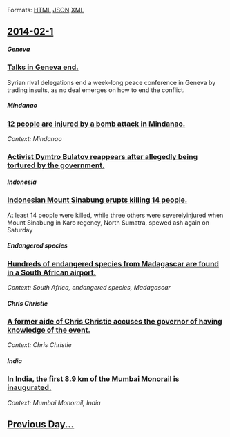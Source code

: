 
Formats: [HTML](2014/02/1/index.html)  [JSON](2014/02/1/index.json)  [XML](2014/02/1/index.xml)  

## [2014-02-1](/news/2014/02/1/index.md)

##### Geneva
### [Talks in Geneva end. ](/news/2014/02/1/talks-in-geneva-end.md)
Syrian rival delegations end a week-long peace conference in Geneva by trading insults, as no deal emerges on how to end the conflict.

##### Mindanao
### [12 people are injured by a bomb attack in Mindanao. ](/news/2014/02/1/12-people-are-injured-by-a-bomb-attack-in-mindanao.md)
_Context: Mindanao_

##### 
### [Activist Dymtro Bulatov reappears after allegedly being tortured by the government. ](/news/2014/02/1/activist-dymtro-bulatov-reappears-after-allegedly-being-tortured-by-the-government.md)
##### Indonesia
### [Indonesian Mount Sinabung erupts killing 14 people. ](/news/2014/02/1/indonesian-mount-sinabung-erupts-killing-14-people.md)
At least 14 people were killed, while three others were severelyinjured when Mount Sinabung in Karo regency, North Sumatra, spewed ash again on Saturday

##### Endangered species
### [Hundreds of endangered species from Madagascar are found in a South African airport. ](/news/2014/02/1/hundreds-of-endangered-species-from-madagascar-are-found-in-a-south-african-airport.md)
_Context: South Africa, endangered species, Madagascar_

##### Chris Christie
### [A former aide of Chris Christie accuses the governor of having knowledge of the event. ](/news/2014/02/1/a-former-aide-of-chris-christie-accuses-the-governor-of-having-knowledge-of-the-event.md)
_Context: Chris Christie_

##### India
### [In India, the first 8.9 km of the Mumbai Monorail is inaugurated. ](/news/2014/02/1/in-india-the-first-8-9-km-of-the-mumbai-monorail-is-inaugurated.md)
_Context: Mumbai Monorail, India_

## [Previous Day...](/news/2014/01/31/index.md)

